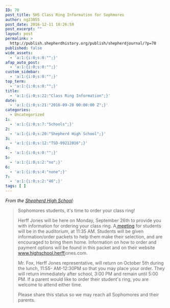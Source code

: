 ```yaml
---
ID: 70
post_title: SHS Class Ring Information for Sophmores
author: ng23055
post_date: 2016-12-11 18:26:59
post_excerpt: ""
layout: post
permalink: >
  http://publish.shepherdhistory.org/publish/shepherdjournal/?p=70
published: false
wide_assets:
  - 'a:1:{i:0;s:0:"";}'
afap_auto_post:
  - 'a:1:{i:0;s:0:"";}'
custom_sidebar:
  - 'a:1:{i:0;s:0:"";}'
top_term:
  - 'a:1:{i:0;s:0:"";}'
title:
  - 'a:1:{i:0;s:22:"Class Ring Information";}'
date:
  - 'a:1:{i:0;s:21:"2016-09-20 00:00:00 Z";}'
categories:
  - Uncategorized
1:
  - 'a:1:{i:0;s:7:"Schools";}'
2:
  - 'a:1:{i:0;s:20:"Shepherd High School";}'
3:
  - 'a:1:{i:0;s:12:"TSD-09212016";}'
4:
  - 'a:1:{i:0;s:0:"";}'
5:
  - 'a:1:{i:0;s:2:"no";}'
6:
  - 'a:1:{i:0;s:4:"none";}'
7:
  - 'a:1:{i:0;s:2:"46";}'
tags: [ ]
---
```

<em>From the <a href="https://www.facebook.com/shepherdmihs/?fref=nf">Shepherd High School</a>:</em>
<blockquote>Sophomores students, it's time to order your class ring!

Herff Jones will be here on Monday, September 26th to provide you with information for ordering your class ring. A<a href="http://www.shepherdhistory.org/event/class-ring-informational-meeting/"> meeting</a> for students will be in the auditorium, at 11:35 AM. Students will be given information/order packets to help them make their selection, and are encouraged to bring them home. Information on how to order and payment options will be found in this packet and on their website <a href="http://www.highschool.herffjones.com/" target="_blank" rel="nofollow">www.highschool.herff<span class="text_exposed_show">jones.com.</span></a>

Mr. Fox, Herff Jones representative, will return on October 5th during the lunch, 11:55- AM-12:30PM so that you may place your order. They will return immediately after school, 3:00 PM and remain until 5:00 PM. If a parent would like to order their student's ring, you are welcome to attend either time.

Please share this status so we may reach all Sophomores and their parents.</blockquote>